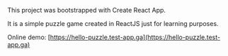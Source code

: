 This project was bootstrapped with Create React App.

It is a simple puzzle game created in ReactJS just for learning purposes.

Online demo: [https://hello-puzzle.test-app.ga](https://hello-puzzle.test-app.ga)

